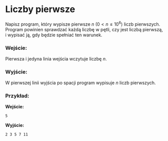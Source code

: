 # Liczby pierwsze

Napisz program, który wypisze pierwsze $n$ ($0 < n \le 10^6$) liczb pierwszych. Program powinien sprawdzać każdą liczbę w pętli, czy jest liczbą pierwszą, i wypisać ją, gdy będzie spełniać ten warunek.

### Wejście:

Pierwsza i jedyna linia wejścia wczytuje liczbę $n$.

### Wyjście:

W pierwszej linii wyjścia po spacji program wypisuje $n$ liczb pierwszych.

### Przykład:

**Wejście:**

```
5
```

**Wyjście:**

```
2 3 5 7 11
```
